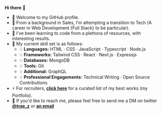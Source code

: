 **Hi there** 👋

- 🔭 Welcome to my GitHub profile.  
- 🧐 From a background in Sales, I’m attempting a transition to Tech (A career in Web Development {Full Stack} to be particular).  
- 👯 I've been learning to code from a plethora of resources, with interesting results. 
- 💪 My current skill set is as follows:  
  - 💡 **Languages:** HTML · CSS · JavaScript · Typescript · Node.js       
  - 💡 **Frameworks:** Tailwind CSS · React · Next.js · Expressjs  
  - 💡 **Databases:** MongoDB  
  - 💡 **Tools:** Git  
  - 💡 **Additional:** GraphQL  
  - 💡 **Professional Engagements:** Technical Writing · Open Source Contributions     
- ⚡ For recruiters, [**click here**](https://github.com/traez?tab=stars) for a curated list of my best works (my Portfolio).  
- 💬 If you'd like to reach me, please feel free to send me a DM on twitter [**@trae_z**](https://twitter.com/trae_z) or [**an email**](mailto:traezeokafor@gmail.com)

<!--
**traez/traez** is a ✨ _special_ ✨ repository because its `README.md` (this file) appears on your GitHub profile.

Here are some ideas to get you started:

- 🔭 I’m 
- 🌱 I’m currently learning ...
- 👯 I’m looking to collaborate on ...
- 🤔 I’m looking for help with ...
- 💬 Ask me about ...
- 📫 How to reach me: ...
- 😄 Pronouns: ...
- ⚡ Fun fact: ...
-->
